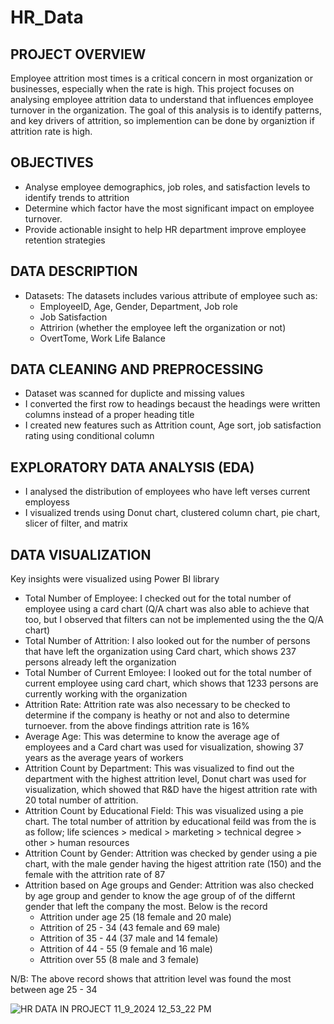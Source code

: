 # HR_Data

## PROJECT OVERVIEW
Employee attrition most times is a critical concern in most organization or businesses, especially when the rate is high. This project focuses on analysing employee attrition data to understand that influences employee turnover in the organization. The goal of this analysis is to identify patterns, and key drivers of attrition, so implemention can be done by organiztion if attrition rate is high.

## OBJECTIVES
- Analyse employee demographics, job roles, and satisfaction levels to identify trends to attrition
- Determine which factor have the most significant impact on employee turnover.
- Provide actionable insight to help HR department improve employee retention strategies

## DATA DESCRIPTION 
- Datasets: The datasets includes various attribute of employee such as:
   - EmployeeID, Age, Gender, Department, Job role
   - Job Satisfaction
   - Attririon (whether the employee left the organization or not)
   - OvertTome, Work Life Balance

## DATA CLEANING AND PREPROCESSING
- Dataset was scanned for duplicte and missing values
- I converted the first row to headings becaust the headings were written columns instead of a proper heading title
- I created new features such as Attrition count, Age sort, job satisfaction rating using conditional column

## EXPLORATORY DATA ANALYSIS (EDA)
- I analysed the distribution of employees who have left verses current employess
- I visualized trends using Donut chart, clustered column chart, pie chart, slicer of filter, and matrix

## DATA VISUALIZATION
Key insights were visualized using Power BI library 
- Total Number of Employee: I checked out for the total number of employee using a card chart (Q/A chart was also able to achieve that too, but I observed that filters can not be 
  implemented using the the Q/A chart)
- Total Number of Attrition: I also looked out for the number of persons that have left the organization using Card chart, which shows 237 persons already left the organization
- Total Number of Current Emloyee: I looked out for the total number of current employee using card chart, which shows that 1233 persons are currently working with the organization
- Attrition Rate: Attrition rate was also necessary to be checked to determine if the company is heathy or not and also to determine turnoever. from the above findings attrition rate is 
  16%
- Average Age: This was determine to know the average age of employees and a Card chart was used for visualization, showing 37 years as the average years of workers 
- Attrition Count by Department: This was visualized to find out the department with the highest attrition level, Donut chart  was used for visualization, which showed that R&D have the 
  higest attrition rate with 20 total number of attrition. 
- Attrition Count by Educational Field: This was visualized using a pie chart. The total number of attrition by educational feild was from the is as follow; life sciences > medical > 
  marketing > technical degree > other > human resources 
- Attrition Count by Gender: Attrition was checked by gender using a pie chart, with the male gender having the higest attrition rate (150) and the female with the attrition rate of 87
- Attrition based on Age groups and Gender: Attrition was also checked by age group and gender to know the age group of of the differnt gender that left the company the most. Below is 
  the record
  - Attrition under age 25 (18 female and 20 male)
  - Attrition of 25 - 34 (43 female and 69 male)
  - Attrition of 35 - 44 (37 male and 14 female)
  - Attrition of 44 - 55 (9 female and 16 male)
  - Attrition over 55 (8 male and 3 female)
    
N/B: The above record shows that attrition level was found the most between age 25 - 34

![HR DATA  IN PROJECT 11_9_2024 12_53_22 PM](https://github.com/user-attachments/assets/f1b72f03-d82c-4d5f-8043-edf57d0263af)

  
